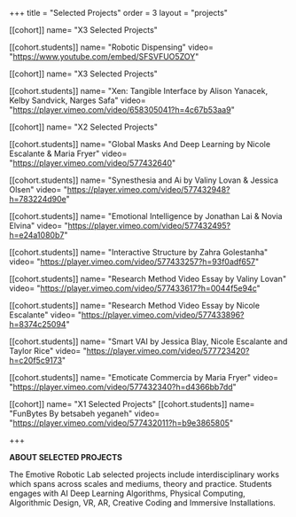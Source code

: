 +++
title = "Selected Projects"
order = 3
layout = "projects"

[[cohort]]
name= "X3 Selected Projects"


[[cohort.students]]
name= "Robotic Dispensing"
video= "https://www.youtube.com/embed/SFSVFUO5ZOY"


[[cohort]]
name= "X3 Selected Projects"



[[cohort.students]]
name= "Xen: Tangible Interface by Alison Yanacek, Kelby Sandvick, Narges Safa"
video= "https://player.vimeo.com/video/658305041?h=4c67b53aa9" 



[[cohort]]
name= "X2 Selected Projects"



[[cohort.students]]
name= "Global Masks And Deep Learning by Nicole Escalante & Maria Fryer"
video= "https://player.vimeo.com/video/577432640" 



[[cohort.students]]
name= "Synesthesia and Ai by Valiny Lovan & Jessica Olsen"
video= "https://player.vimeo.com/video/577432948?h=783224d90e" 




[[cohort.students]]
name= "Emotional Intelligence by Jonathan Lai & Novia Elvina"
video= "https://player.vimeo.com/video/577432495?h=e24a1080b7" 



[[cohort.students]]
name= "Interactive Structure by Zahra Golestanha"
video= "https://player.vimeo.com/video/577433257?h=93f0adf657" 



[[cohort.students]]
name= "Research Method Video Essay by Valiny Lovan"
video= "https://player.vimeo.com/video/577433617?h=0044f5e94c" 

[[cohort.students]]
name= "Research Method Video Essay by Nicole Escalante"
video= "https://player.vimeo.com/video/577433896?h=8374c25094" 

[[cohort.students]]
name= "Smart VAI by Jessica Blay, Nicole Escalante and Taylor Rice"
video= "https://player.vimeo.com/video/577723420?h=c20f5c9173" 


[[cohort.students]]
name= "Emoticate Commercia by Maria Fryer"
video= "https://player.vimeo.com/video/577432340?h=d4366bb7dd" 



[[cohort]]
name= "X1 Selected Projects"
[[cohort.students]]
name= "FunBytes By betsabeh yeganeh"
video= "https://player.vimeo.com/video/577432011?h=b9e3865805" 

+++


**ABOUT SELECTED PROJECTS**

The Emotive Robotic Lab selected projects include interdisciplinary works which spans across scales and mediums, theory and practice. Students engages with AI Deep Learning Algorithms, Physical Computing, Algorithmic Design, VR, AR, Creative Coding and Immersive Installations.
